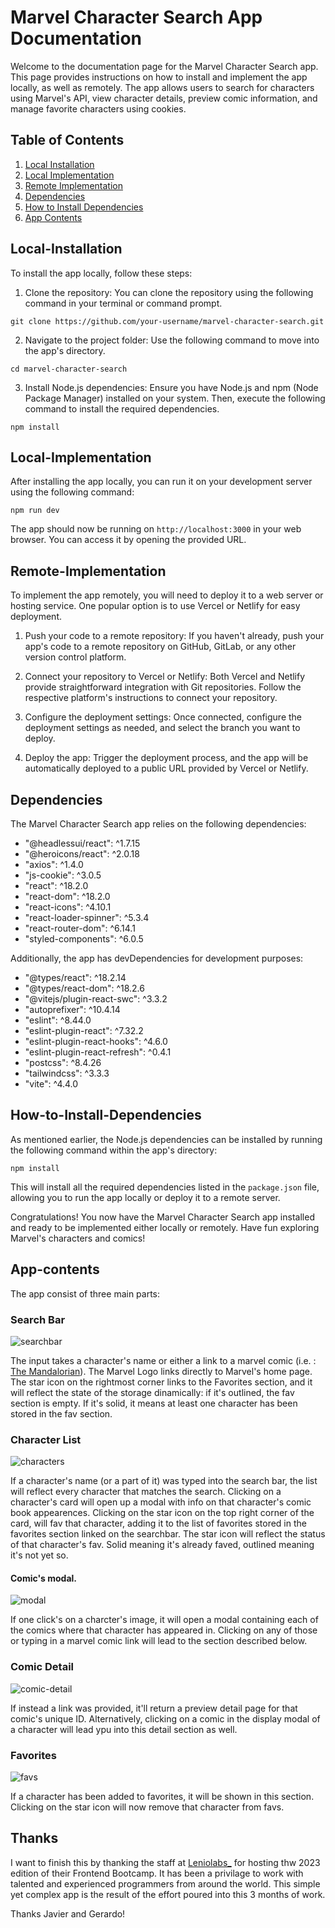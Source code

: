 # Marvel Character Search App Documentation

Welcome to the documentation page for the Marvel Character Search app. This page provides instructions on how to install and implement the app locally, as well as remotely. The app allows users to search for characters using Marvel's API, view character details, preview comic information, and manage favorite characters using cookies.

## Table of Contents

1.  [Local Installation](##Local-Installation)
2.  [Local Implementation](##Local-Implementation)
3.  [Remote Implementation](##Remote-Implementation)
4.  [Dependencies](##Dependencies)
5.  [How to Install Dependencies](##How-to-Install-Dependencies)
6.  [App Contents](##App-contents)

## Local-Installation

To install the app locally, follow these steps:

1.  Clone the repository: You can clone the repository using the following command in your terminal or command prompt.

`git clone https://github.com/your-username/marvel-character-search.git` 

2.  Navigate to the project folder: Use the following command to move into the app's directory.

`cd marvel-character-search` 

3.  Install Node.js dependencies: Ensure you have Node.js and npm (Node Package Manager) installed on your system. Then, execute the following command to install the required dependencies.

`npm install` 

## Local-Implementation

After installing the app locally, you can run it on your development server using the following command:

`npm run dev` 

The app should now be running on `http://localhost:3000` in your web browser. You can access it by opening the provided URL.

## Remote-Implementation

To implement the app remotely, you will need to deploy it to a web server or hosting service. One popular option is to use Vercel or Netlify for easy deployment.

1.  Push your code to a remote repository: If you haven't already, push your app's code to a remote repository on GitHub, GitLab, or any other version control platform.
    
2.  Connect your repository to Vercel or Netlify: Both Vercel and Netlify provide straightforward integration with Git repositories. Follow the respective platform's instructions to connect your repository.
    
3.  Configure the deployment settings: Once connected, configure the deployment settings as needed, and select the branch you want to deploy.
    
4.  Deploy the app: Trigger the deployment process, and the app will be automatically deployed to a public URL provided by Vercel or Netlify.
    

## Dependencies

The Marvel Character Search app relies on the following dependencies:

-   "@headlessui/react": ^1.7.15
-   "@heroicons/react": ^2.0.18
-   "axios": ^1.4.0
-   "js-cookie": ^3.0.5
-   "react": ^18.2.0
-   "react-dom": ^18.2.0
-   "react-icons": ^4.10.1
-   "react-loader-spinner": ^5.3.4
-   "react-router-dom": ^6.14.1
-   "styled-components": ^6.0.5

Additionally, the app has devDependencies for development purposes:

-   "@types/react": ^18.2.14
-   "@types/react-dom": ^18.2.6
-   "@vitejs/plugin-react-swc": ^3.3.2
-   "autoprefixer": ^10.4.14
-   "eslint": ^8.44.0
-   "eslint-plugin-react": ^7.32.2
-   "eslint-plugin-react-hooks": ^4.6.0
-   "eslint-plugin-react-refresh": ^0.4.1
-   "postcss": ^8.4.26
-   "tailwindcss": ^3.3.3
-   "vite": ^4.4.0

## How-to-Install-Dependencies

As mentioned earlier, the Node.js dependencies can be installed by running the following command within the app's directory:

`npm install` 

This will install all the required dependencies listed in the `package.json` file, allowing you to run the app locally or deploy it to a remote server.

Congratulations! You now have the Marvel Character Search app installed and ready to be implemented either locally or remotely. Have fun exploring Marvel's characters and comics!

## App-contents

The app consist of three main parts:

### Search Bar

![searchbar](https://github.com/JohnFScha/MarvelCharacterSearchApp/assets/115885102/4ee829fc-baa5-438a-b84c-da4ffa6e6327)

The input takes a character's name or either a link to a marvel comic (i.e. : [The Mandalorian](https://www.marvel.com/comics/issue/107556/star_wars_the_mandalorian_season_2_2023_2)). The Marvel Logo links directly to Marvel's home page. The star icon on the rightmost corner links to the Favorites section, and it will reflect the state of the storage dinamically: if it's outlined, the fav section is empty. If it's solid, it means at least one character has been stored in the fav section.

### Character List

![characters](https://github.com/JohnFScha/MarvelCharacterSearchApp/assets/115885102/e8ccf0eb-44fb-4fc5-84ad-b2061df53a1f)

If a character's name (or a part of it) was typed into the search bar, the list will reflect every character that matches the search. Clicking on a character's card will open up a modal with info on that character's comic book appearences. Clicking on the star icon on the top right corner of the card, will fav that character, adding it to the list of favorites stored in the favorites section linked on the searchbar. The star icon will reflect the status of that character's fav. Solid meaning it's already faved, outlined meaning it's not yet so.

#### Comic's modal.

![modal](https://github.com/JohnFScha/MarvelCharacterSearchApp/assets/115885102/c73b8890-bac1-41bd-b39d-34f1f78d142e)

If one click's on a charcter's image, it will open a modal containing each of the comics where that character has appeared in. Clicking on any of those or typing in a marvel comic link will lead to the section described below.

### Comic Detail

![comic-detail](https://github.com/JohnFScha/MarvelCharacterSearchApp/assets/115885102/8b1615bf-560f-4414-8c60-4a0c74bd78da)

If instead a link was provided, it'll return a preview detail page for that comic's unique ID. Alternatively, clicking on a comic in the display modal of a character will lead ypu into this detail section as well.

### Favorites

![favs](https://github.com/JohnFScha/MarvelCharacterSearchApp/assets/115885102/c421a090-4a6c-4209-a0be-9a6d258026fc)

If a character has been added to favorites, it will be shown in this section. Clicking on the star icon will now remove that character from favs.

## Thanks

I want to finish this by thanking the staff at [Leniolabs_](https://www.leniolabs.com/) for hosting thw 2023 edition of their Frontend Bootcamp. It has been a privilage to work with talented and experienced programmers from around the world. This simple yet complex app is the result of the effort poured into this 3 months of work.

Thanks Javier and Gerardo! 
